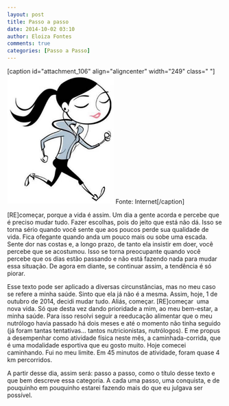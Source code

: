 ```yaml
---
layout: post
title: Passo a passo
date: 2014-10-02 03:10
author: Eloiza Fontes
comments: true
categories: [Passo a Passo]
---
```

[caption id="attachment_106" align="aligncenter" width="249" class=" "]<a href="/assets/images/stock/desenho-caminhada.jpg"><img class="size-medium wp-image-106" src="/assets/images/stock/desenho-caminhada.jpg?w=249" alt="Fonte: Internet" width="249" height="300" /></a> Fonte: Internet[/caption]

[RE]começar, porque a vida é assim. Um dia a gente acorda e percebe que é preciso mudar tudo. Fazer escolhas, pois do jeito que está não dá. Isso se torna sério quando você sente que aos poucos perde sua qualidade de vida. Fica ofegante quando anda um pouco mais ou sobe uma escada. Sente dor nas costas e, a longo prazo, de tanto ela insistir em doer, você percebe que se acostumou. Isso se torna preocupante quando você percebe que os dias estão passando e não está fazendo nada para mudar essa situação. De agora em diante, se continuar assim, a tendência é só piorar.

Esse texto pode ser aplicado a diversas circunstâncias, mas no meu caso se refere a minha saúde. Sinto que ela já não é a mesma. Assim, hoje, 1 de outubro de 2014, decidi mudar tudo. Aliás, começar. [RE]começar  uma nova vida. Só que desta vez dando prioridade a mim, ao meu bem-estar, a minha saúde. Para isso resolvi seguir a reeducação alimentar que o meu nutrólogo havia passado há dois meses e até o momento não tinha seguido (já foram tantas tentativas... tantos nutricionistas, nutrólogos). E me propus a desempenhar como atividade física neste mês, a caminhada-corrida, que é uma modalidade esportiva que eu gosto muito. Hoje comecei caminhando. Fui no meu limite. Em 45 minutos de atividade, foram quase 4 km percorridos.

A partir desse dia, assim será: passo a passo, como o título desse texto e que bem descreve essa categoria. A cada uma passo, uma conquista, e de pouquinho em pouquinho estarei fazendo mais do que eu julgava ser possível.
